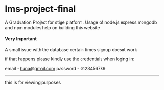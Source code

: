 # lms-project-final
A Graduation Project for stige platform. 
Usage of node.js express mongodb and npm modules help on building this website

#### Very Important 

A small issue with the database certain times signup doesnt work

if that happens please kindly use the credentials when loging in:

email - huna@gmail.com
password - 0123456789

-----------
this is for viewing purposes
